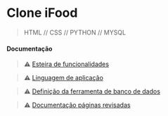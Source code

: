 # Clone iFood

>HTML // CSS // PYTHON // MYSQL

#### Documentação 

> ⚠️ [Esteira de funcionalidades]()

> ⚠️ [Linguagem de aplicação](https://github.com/gmaciascorrea/Ifood-Clone/blob/main/Documenta%C3%A7%C3%A3o/Documenta%C3%A7%C3%A3o%20Linguagem%20de%20aplica%C3%A7%C3%A3o.docx)

> ⚠️ [Definição da ferramenta de banco de dados](https://github.com/gmaciascorrea/Ifood-Clone/blob/main/Documenta%C3%A7%C3%A3o/Documenta%C3%A7%C3%A3o%20da%20ferramenta%20de%20Banco%20de%20dados.docx)


> ⚠️ [Documentação páginas revisadas]()